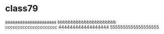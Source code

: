 # class79
aaaaaaaaaaaaaaaaaaaaa
bbbbbbbbbbbbbbbbbbbbbb
ccccccccccccccccccccc
444444444444444444
5555555555555555555
